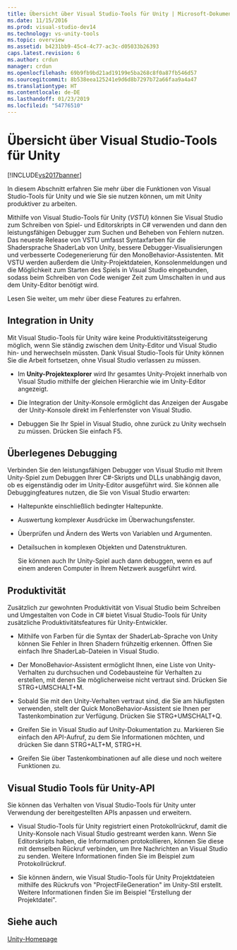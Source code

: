 ```yaml
---
title: Übersicht über Visual Studio-Tools für Unity | Microsoft-Dokumentation
ms.date: 11/15/2016
ms.prod: visual-studio-dev14
ms.technology: vs-unity-tools
ms.topic: overview
ms.assetid: b4231bb9-45c4-4c77-ac3c-d05033b26393
caps.latest.revision: 6
ms.author: crdun
manager: crdun
ms.openlocfilehash: 69b9fb9bd21ad19199e5ba268c8f0a87fb546d57
ms.sourcegitcommit: 8b538eea125241e9d6d8b7297b72a66faa9a4a47
ms.translationtype: HT
ms.contentlocale: de-DE
ms.lasthandoff: 01/23/2019
ms.locfileid: "54776510"
---
```

# <a name="overview-of-visual-studio-tools-for-unity"></a>Übersicht über Visual Studio-Tools für Unity
[!INCLUDE[vs2017banner](../includes/vs2017banner.md)]

  
In diesem Abschnitt erfahren Sie mehr über die Funktionen von Visual Studio-Tools für Unity und wie Sie sie nutzen können, um mit Unity produktiver zu arbeiten.  
  
 Mithilfe von Visual Studio-Tools für Unity (*VSTU*) können Sie Visual Studio zum Schreiben von Spiel- und Editorskripts in C# verwenden und dann den leistungsfähigen Debugger zum Suchen und Beheben von Fehlern nutzen. Das neueste Release von VSTU umfasst Syntaxfarben für die Shadersprache ShaderLab von Unity, bessere Debugger-Visualisierungen und verbesserte Codegenerierung für den MonoBehavior-Assistenten. Mit VSTU werden außerdem die Unity-Projektdateien, Konsolenmeldungen und die Möglichkeit zum Starten des Spiels in Visual Studio eingebunden, sodass beim Schreiben von Code weniger Zeit zum Umschalten in und aus dem Unity-Editor benötigt wird.  
  
 Lesen Sie weiter, um mehr über diese Features zu erfahren.  
  
## <a name="integration-with-unity"></a>Integration in Unity  
 Mit Visual Studio-Tools für Unity wäre keine Produktivitätssteigerung möglich, wenn Sie ständig zwischen dem Unity-Editor und Visual Studio hin- und herwechseln müssten. Dank Visual Studio-Tools für Unity können Sie die Arbeit fortsetzen, ohne Visual Studio verlassen zu müssen.  
  
-   Im **Unity-Projektexplorer** wird Ihr gesamtes Unity-Projekt innerhalb von Visual Studio mithilfe der gleichen Hierarchie wie im Unity-Editor angezeigt.  
  
-   Die Integration der Unity-Konsole ermöglicht das Anzeigen der Ausgabe der Unity-Konsole direkt im Fehlerfenster von Visual Studio.  
  
-   Debuggen Sie Ihr Spiel in Visual Studio, ohne zurück zu Unity wechseln zu müssen. Drücken Sie einfach F5.  
  
## <a name="superior-debugging"></a>Überlegenes Debugging  
 Verbinden Sie den leistungsfähigen Debugger von Visual Studio mit Ihrem Unity-Spiel zum Debuggen Ihrer C#-Skripts und DLLs unabhängig davon, ob es eigenständig oder im Unity-Editor ausgeführt wird. Sie können alle Debuggingfeatures nutzen, die Sie von Visual Studio erwarten:  
  
- Haltepunkte einschließlich bedingter Haltepunkte.  
  
- Auswertung komplexer Ausdrücke im Überwachungsfenster.  
  
- Überprüfen und Ändern des Werts von Variablen und Argumenten.  
  
- Detailsuchen in komplexen Objekten und Datenstrukturen.  
  
  Sie können auch Ihr Unity-Spiel auch dann debuggen, wenn es auf einem anderen Computer in Ihrem Netzwerk ausgeführt wird.  
  
## <a name="productivity"></a>Produktivität  
 Zusätzlich zur gewohnten Produktivität von Visual Studio beim Schreiben und Umgestalten von Code in C# bietet Visual Studio-Tools für Unity zusätzliche Produktivitätsfeatures für Unity-Entwickler.  
  
-   Mithilfe von Farben für die Syntax der ShaderLab-Sprache von Unity können Sie Fehler in Ihren Shadern frühzeitig erkennen. Öffnen Sie einfach Ihre ShaderLab-Dateien in Visual Studio.  
  
-   Der MonoBehavior-Assistent ermöglicht Ihnen, eine Liste von Unity-Verhalten zu durchsuchen und Codebausteine für Verhalten zu erstellen, mit denen Sie möglicherweise nicht vertraut sind. Drücken Sie STRG+UMSCHALT+M.  
  
-   Sobald Sie mit den Unity-Verhalten vertraut sind, die Sie am häufigsten verwenden, stellt der Quick MonoBehavior-Assistent sie Ihnen per Tastenkombination zur Verfügung. Drücken Sie STRG+UMSCHALT+Q.  
  
-   Greifen Sie in Visual Studio auf Unity-Dokumentation zu. Markieren Sie einfach den API-Aufruf, zu dem Sie Informationen möchten, und drücken Sie dann STRG+ALT+M, STRG+H.  
  
-   Greifen Sie über Tastenkombinationen auf alle diese und noch weitere Funktionen zu.  
  
## <a name="visual-studio-tools-for-unity-api"></a>Visual Studio Tools für Unity-API  
 Sie können das Verhalten von Visual Studio-Tools für Unity unter Verwendung der bereitgestellten APIs anpassen und erweitern.  
  
-   Visual Studio-Tools für Unity registriert einen Protokollrückruf, damit die Unity-Konsole nach Visual Studio gestreamt werden kann. Wenn Sie Editorskripts haben, die Informationen protokollieren, können Sie diese mit demselben Rückruf verbinden, um Ihre Nachrichten an Visual Studio zu senden. Weitere Informationen finden Sie im Beispiel zum Protokollrückruf.  
  
-   Sie können ändern, wie Visual Studio-Tools für Unity Projektdateien mithilfe des Rückrufs von "ProjectFileGeneration" im Unity-Stil erstellt. Weitere Informationen finden Sie im Beispiel "Erstellung der Projektdatei".  
  
## <a name="see-also"></a>Siehe auch  
 [Unity-Homepage](http://unity3d.com)
